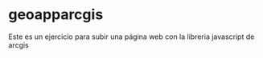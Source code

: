 # geoapparcgis

Este es un ejercicio para subir una página web con la libreria javascript de arcgis
